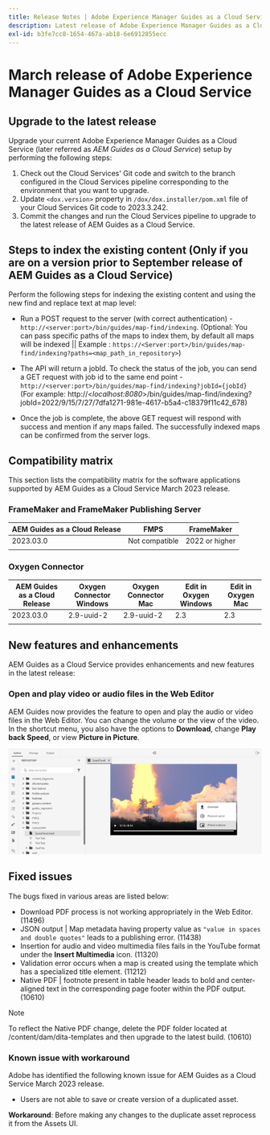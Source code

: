 ```yaml
---
title: Release Notes | Adobe Experience Manager Guides as a Cloud Service, March 2023 release
description: Latest release of Adobe Experience Manager Guides as a Cloud Service
exl-id: b3fe7cc8-1654-467a-ab18-6e6912855ecc
---
```

# March release of Adobe Experience Manager Guides as a Cloud Service 

## Upgrade to the latest release

Upgrade your current Adobe Experience Manager Guides as a Cloud Service (later referred as *AEM Guides as a Cloud Service*) setup by performing the following steps:
1. Check out the Cloud Services' Git code and switch to the branch configured in the Cloud Services pipeline corresponding to the environment that you want to upgrade.
2. Update `<dox.version>` property in `/dox/dox.installer/pom.xml` file of your Cloud Services Git code to 2023.3.242.
3. Commit the changes and run the Cloud Services pipeline to upgrade to the latest release of AEM Guides as a Cloud Service.

## Steps to index the existing content (Only if you are on a version prior to September release of AEM Guides as a Cloud Service)

Perform the following steps for indexing the existing content and using the new find and replace text at map level:

* Run a POST request to the server (with correct authentication) - `http://<server:port>/bin/guides/map-find/indexing`.
(Optional: You can pass specific paths of the maps to index them, by default all maps will be indexed || Example : `https://<Server:port>/bin/guides/map-find/indexing?paths=<map_path_in_repository>`)

* The API will return a jobId. To check the status of the job, you can send a GET request with job id to the same end point - `http://<server:port>/bin/guides/map-find/indexing?jobId={jobId}`
(For example: http://<_localhost:8080_>/bin/guides/map-find/indexing?jobId=2022/9/15/7/27/7dfa1271-981e-4617-b5a4-c18379f11c42_678)

* Once the job is complete, the above GET request will respond with success and mention if any maps failed. The successfully indexed maps can be confirmed from the server logs.

## Compatibility matrix

This section lists the compatibility matrix for the software applications supported by AEM Guides as a Cloud Service March 2023 release. 

### FrameMaker and FrameMaker Publishing Server

| AEM Guides as a Cloud Release| FMPS | FrameMaker |
| --- | --- | --- |
| 2023.03.0 | Not compatible | 2022 or higher |
| | | |


### Oxygen Connector

| AEM Guides as a Cloud Release | Oxygen Connector Windows | Oxygen Connector Mac | Edit in Oxygen Windows | Edit in Oxygen Mac | 
| --- | --- | --- | --- | --- |
| 2023.03.0| 2.9-uuid-2 | 2.9-uuid-2 | 2.3 | 2.3 | 
|  |  |  |  |


## New features and enhancements

AEM Guides as a Cloud Service provides enhancements and new features in the latest release:

### Open and play video or audio files in the Web Editor

AEM Guides now provides the feature to open and play the audio or video files in the Web Editor. You can change the volume or the view of the video. In the shortcut menu, you  also have the options to **Download**, change **Play back Speed**, or view **Picture in Picture**.

<img  src ="assets/video-web-editor.png" alt="play video" width=600>


## Fixed issues

The bugs fixed in various areas are listed below:

* Download PDF process is not working appropriately in the Web Editor. (11496)
* JSON output | Map metadata having property value as `"value in spaces and double quotes"` leads to a publishing error. (11438)
*  Insertion for audio and video multimedia files fails in the YouTube format under the **Insert Multimedia** icon. (11320)
* Validation error occurs when a map is created using the  template which has a specialized title element. (11212)
* Native PDF | footnote present in table header leads to bold and center-aligned text in the corresponding page footer within the PDF output. (10610) 
>[!NOTE]
>
>To reflect the Native PDF change, delete the PDF folder located at /content/dam/dita-templates and then upgrade to the latest build. (10610)

### Known issue with workaround

Adobe has identified the following known issue for AEM Guides as a Cloud Service March 2023 release.

* Users are not able to save or create version of a duplicated asset.

**Workaround**: Before making any changes to the duplicate asset reprocess it from the Assets UI.
